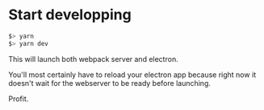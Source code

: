 # Start developping

```sh
$> yarn
$> yarn dev
```

This will launch both webpack server and electron.

You'll most certainly have to reload your electron app because right now it doesn't wait for the webserver to be ready before launching.

Profit.